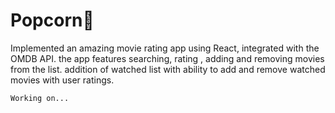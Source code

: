 # Popcorn🍿

Implemented an amazing movie rating app using React, integrated with the OMDB API. the app features searching, rating , adding and removing movies from the list. addition of watched list with ability to add and remove watched movies with user ratings.

`Working on...`
